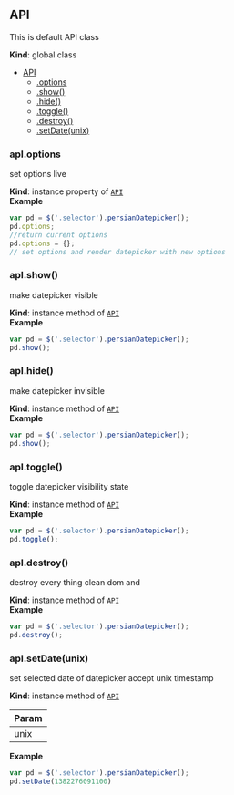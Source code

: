 <a name="API"></a>

## API
This is default API class

**Kind**: global class  

* [API](#API)
    * [.options](#API+options)
    * [.show()](#API+show)
    * [.hide()](#API+hide)
    * [.toggle()](#API+toggle)
    * [.destroy()](#API+destroy)
    * [.setDate(unix)](#API+setDate)

<a name="API+options"></a>

### apI.options
set options live

**Kind**: instance property of <code>[API](#API)</code>  
**Example**  
```js
var pd = $('.selector').persianDatepicker();
pd.options;
//return current options
pd.options = {};
// set options and render datepicker with new options
```
<a name="API+show"></a>

### apI.show()
make datepicker visible

**Kind**: instance method of <code>[API](#API)</code>  
**Example**  
```js
var pd = $('.selector').persianDatepicker();
pd.show();
```
<a name="API+hide"></a>

### apI.hide()
make datepicker invisible

**Kind**: instance method of <code>[API](#API)</code>  
**Example**  
```js
var pd = $('.selector').persianDatepicker();
pd.show();
```
<a name="API+toggle"></a>

### apI.toggle()
toggle datepicker visibility state

**Kind**: instance method of <code>[API](#API)</code>  
**Example**  
```js
var pd = $('.selector').persianDatepicker();
pd.toggle();
```
<a name="API+destroy"></a>

### apI.destroy()
destroy every thing clean dom and

**Kind**: instance method of <code>[API](#API)</code>  
**Example**  
```js
var pd = $('.selector').persianDatepicker();
pd.destroy();
```
<a name="API+setDate"></a>

### apI.setDate(unix)
set selected date of datepicker accept unix timestamp

**Kind**: instance method of <code>[API](#API)</code>  
<table>
  <thead>
    <tr>
      <th>Param</th>
    </tr>
  </thead>
  <tbody>
<tr>
    <td>unix</td>
    </tr>  </tbody>
</table>

**Example**  
```js
var pd = $('.selector').persianDatepicker();
pd.setDate(1382276091100)
```
